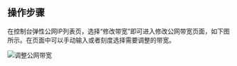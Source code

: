 ## 操作步骤

在控制台弹性公网IP列表页，选择“修改带宽”即可进入修改公网带宽页面，如下图所示。在页面中可以手动输入或者刻度选择需要调整的带宽。

![调整公网带宽](https://github.com/jdcloudcom/cn/blob/edit/image/Hyper-Converged-IDC/Cloud-Physical-Server/CPS010.png)
